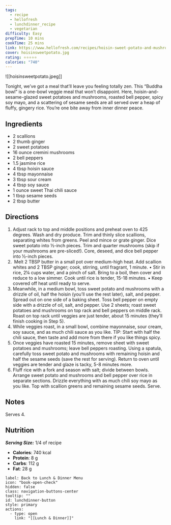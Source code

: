 ```yaml
---
tags:
  - recipe
  - hellofresh
  - lunchdinner_recipe
  - vegetarian
difficulty: Easy
prepTime: 10 mins
cookTime: 25 mins
link: https://www.hellofresh.com/recipes/hoisin-sweet-potato-and-mushroom-bowls-6317a1deedee1fd4d3012f73
cover: hoisinsweetpotato.jpg
rating: ⭐️⭐️⭐️⭐️⭐️
calories: "740"
---
```


![[hoisinsweetpotato.jpeg]]

Tonight, we’ve got a meal that’ll leave you feeling totally zen. This “Buddha bowl” is a one-bowl veggie meal that won’t disappoint. Here, hoisin-and-sesame-glazed sweet potatoes and mushrooms, roasted bell pepper, spicy soy mayo, and a scattering of sesame seeds are all served over a heap of fluffy, gingery rice. You’re one bite away from inner dinner peace.

## Ingredients
- 2 scallions
- 2 thumb ginger
- 2 sweet potatoes
- 16 ounce cremini mushrooms
- 2 bell peppers
- 1.5 jasmine rice
- 4 tbsp hoisin sauce
- 4 tbsp mayonnaise
- 3 tbsp sour cream
- 4 tbsp soy sauce
- 1 ounce sweet Thai chili sauce
- 1 tbsp sesame seeds
- 2 tbsp butter


## Directions
1. Adjust rack to top and middle positions and preheat oven to 425 degrees. Wash and dry produce. Trim and thinly slice scallions, separating whites from greens. Peel and mince or grate ginger. Dice sweet potato into ½-inch pieces. Trim and quarter mushrooms (skip if your mushrooms are pre-sliced!). Core, deseed, and dice bell pepper into ½-inch pieces.
2.  Melt 2 TBSP butter in a small pot over medium-high heat. Add scallion whites and 2 TBSP ginger; cook, stirring, until fragrant, 1 minute. • Stir in rice, 2¼ cups water, and a pinch of salt. Bring to a boil, then cover and reduce to a low simmer. Cook until rice is tender, 15-18 minutes. • Keep covered off heat until ready to serve.
3. Meanwhile, in a medium bowl, toss sweet potato and mushrooms with a drizzle of oil, half the hoisin (you’ll use the rest later), salt, and pepper. Spread out on one side of a baking sheet. Toss bell pepper on empty side with a drizzle of oil, salt, and pepper. Use 2 sheets; roast sweet potatoes and mushrooms on top rack and bell peppers on middle rack. Roast on top rack until veggies are just tender, about 15 minutes (they’ll finish cooking in Step 5).
4. While veggies roast, in a small bowl, combine mayonnaise, sour cream, soy sauce, and as much chili sauce as you like. TIP: Start with half the chili sauce, then taste and add more from there if you like things spicy.
5. Once veggies have roasted 15 minutes, remove sheet with sweet potatoes and mushrooms; leave bell peppers roasting. Using a spatula, carefully toss sweet potato and mushrooms with remaining hoisin and half the sesame seeds (save the rest for serving). Return to oven until veggies are tender and glaze is tacky, 5-8 minutes more.
6. Fluff rice with a fork and season with salt; divide between bowls. Arrange sweet potato and mushrooms and bell pepper over rice in separate sections. Drizzle everything with as much chili soy mayo as you like. Top with scallion greens and remaining sesame seeds. Serve.

## Notes
Serves 4.

## Nutrition
***Serving Size:*** 1/4 of recipe
- **Calories**: 740 kcal
- **Protein**: 8 g
- **Carbs**: 112 g
- **Fat**: 28 g


```meta-bind-button
label: Back to Lunch & Dinner Menu
icon: "book-open-check"
hidden: false
class: navigation-buttons-center
tooltip: ""
id: lunchdinner-button
style: primary
actions:
  - type: open
    link: "[[Lunch & Dinner]]"

```
 
